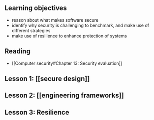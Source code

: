 ## Learning objectives
- reason about what makes software secure
- identify why security is challenging to benchmark, and make use of different strategies
- make use of resilience to enhance protection of systems

## Reading
- [[Computer security#Chapter 13: Security evaluation]]

## Lesson 1: [[secure design]]

## Lesson 2: [[engineering frameworks]]

## Lesson 3: Resilience
